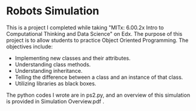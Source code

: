 # Robots Simulation

This is a project I completed while taking "MITx: 6.00.2x Intro to Computational Thinking and Data Science" on Edx. The purpose of this project is to allow students to practice Object Oriented Programming. The objectives include: 

- Implementing new classes and their attributes.
- Understanding class methods.
- Understanding inheritance.
- Telling the difference between a class and an instance of that class.
- Utilizing libraries as black boxes.

The python codes I wrote are in ps2.py, and an overview of this simulation is provided in Simulation Overview.pdf .